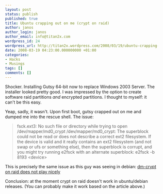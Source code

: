 ```yaml
---
layout: post
status: publish
published: true
title: Ubuntu crapping out on me (crypt on raid)
author: janos
author_login: janos
author_email: info@titan2x.com
wordpress_id: 24
wordpress_url: http://titan2x.wordpress.com/2008/03/19/ubuntu-crapping-out-on-me-crypt-on-raid/
date: 2008-03-19 04:23:00.000000000 +01:00
categories:
- Hacks
- Musings
tags: []
comments: []
---
```

Shocker. Installing Gutsy 64-bit now to replace Windows 2003 Server. The installer looked pretty good. I was impressed by the option to create software raid partitions *and* encrypted partitions. I thought to myself: it can't be this easy.

Yeap, sadly, it wasn't. Upon first boot, gutsy crapped out on me and dumped me into the rescue shell. The issue:
<blockquote>fsck.ext3: No such file or directory while trying to open /dev/mapper/md0_crypt
/dev/mapper/md0_crypt:
The superblock could not be read or does not describe a correct ext2
filesystem.  If the device is valid and it really contains an ext2
filesystem (and not swap or ufs or something else), then the superblock
is corrupt, and you might try running e2fsck with an alternate superblock:
    e2fsck -b 8193 &lt;device&gt;</blockquote>

This is precisely the same issue as this guy was seeing in debian:
<a href="http://bugs.debian.org/cgi-bin/bugreport.cgi?bug=393728">dm-crypt on raid does not play nicely</a>

Conclusion: at the moment crypt on raid doesn't work in ubuntu/debian releases. (You can probably make it work based on the article above.)
